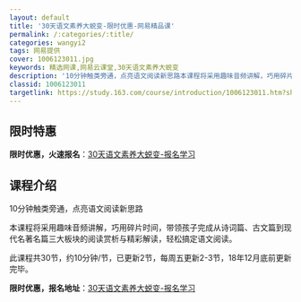 ```yaml
---
layout: default
title: '30天语文素养大蜕变-限时优惠-网易精品课'
permalink: /:categories/:title/
categories: wangyi2
tags: 网易提供
cover: 1006123011.jpg
keywords: 精选网课,网易云课堂,30天语文素养大蜕变
description: '10分钟触类旁通，点亮语文阅读新思路本课程将采用趣味音频讲解，巧用碎片时间，带领孩子完成从诗词篇、古文篇到现代名著名篇三'
classid: 1006123011
targetlink: https://study.163.com/course/introduction/1006123011.htm?share=1&shareId=1025206652&utm_campaign=share&utm_medium=iphoneShare&utm_source=&utm_u=1025206652
---
```


## 限时特惠

**限时优惠，火速报名**：[30天语文素养大蜕变-报名学习](https://study.163.com/course/introduction/1006123011.htm?share=1&shareId=1025206652&utm_campaign=share&utm_medium=iphoneShare&utm_source=&utm_u=1025206652)

## 课程介绍

10分钟触类旁通，点亮语文阅读新思路

本课程将采用趣味音频讲解，巧用碎片时间，带领孩子完成从诗词篇、古文篇到现代名著名篇三大板块的阅读赏析与精彩解读，轻松搞定语文阅读。

此课程共30节，约10分钟/节，已更新2节，每周五更新2-3节，18年12月底前更新完毕。

**限时优惠，报名地址**：[30天语文素养大蜕变-报名学习](https://study.163.com/course/introduction/1006123011.htm?share=1&shareId=1025206652&utm_campaign=share&utm_medium=iphoneShare&utm_source=&utm_u=1025206652)

